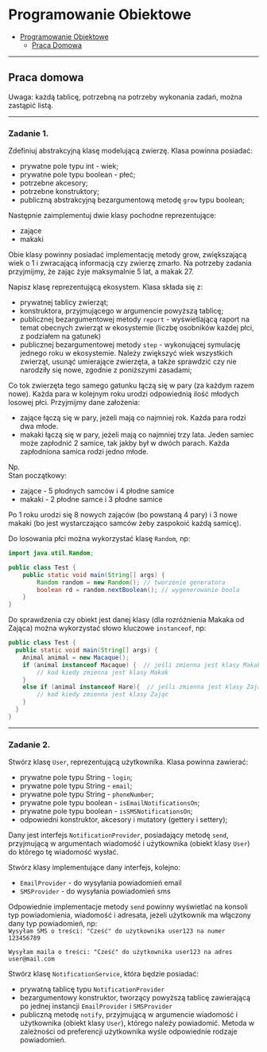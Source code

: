 # Programowanie Obiektowe

* [Programowanie Obiektowe](#programowanie-obiektowe)
    * [Praca Domowa](#praca-domowa)

---

## Praca domowa

Uwaga: każdą tablicę, potrzebną na potrzeby wykonania zadań, można zastąpić listą.

---

### Zadanie 1.
Zdefiniuj abstrakcyjną klasę modelującą zwierzę. Klasa powinna posiadać:
- prywatne pole typu int - wiek;
- prywatne pole typu boolean - płeć;
- potrzebne akcesory;
- potrzebne konstruktory;
- publiczną abstrakcyjną bezargumentową metodę `grow` typu boolean;

Następnie zaimplementuj dwie klasy pochodne reprezentujące:
- zające
- makaki

Obie klasy powinny posiadać implementację metody grow, zwiększającą wiek o 1
i zwracającą informacją czy zwierzę zmarło. Na potrzeby zadania przyjmijmy, że
zając żyje maksymalnie 5 lat, a makak 27.

Napisz klasę reprezentującą ekosystem. Klasa składa się z:
- prywatnej tablicy zwierząt;
- konstruktora, przyjmującego w argumencie powyższą tablicę;
- publicznej bezargumentowej metody `report` - wyświetlającą raport na temat
  obecnych zwierząt w ekosystemie (liczbę osobników każdej płci, z podziałem na gatunek)
- publicznej bezargumentowej metody `step` - wykonującej symulację jednego roku w ekosystemie.
  Należy zwiększyć wiek wszystkich zwierząt, usunąć umierające zwierzęta, a także sprawdzić
  czy nie narodziły się nowe, zgodnie z poniższymi zasadami;

Co tok zwierzęta tego samego gatunku łączą się w pary (za każdym razem nowe). Każda para
w kolejnym roku urodzi odpowiednią ilość młodych losowej płci. Przyjmijmy dane założenia:
- zające łączą się w pary, jeżeli mają co najmniej rok. Każda para rodzi dwa młode.
- makaki łączą się w pary, jeżeli mają co najmniej trzy lata. Jeden samiec może zapłodnić
  2 samice, tak jakby był w dwóch parach. Każda zapłodniona samica rodzi jedno młode.

Np.  
Stan początkowy:
- zające - 5 płodnych samców i 4 płodne samice
- makaki - 2 płodne samce i 3 płodne samice

Po 1 roku urodzi się 8 nowych zająców (bo powstaną 4 pary) i 3 nowe makaki (bo jest wystarczająco
samców żeby zaspokoić każdą samicę).

Do losowania płci można wykorzystać klasę `Random`, np:

```java
import java.util.Random;

public class Test {
    public static void main(String[] args) {
        Random random = new Random(); // tworzenie generatora
        boolean rd = random.nextBoolean(); // wygenerowanie boola
    }
}
```

Do sprawdzenia czy obiekt jest danej klasy (dla rozróżnienia Makaka od Zająca) można wykorzystać słowo kluczowe `instanceof`, np:

```java
public class Test {
  public static void main(String[] args) {
    Animal animal = new Macaque();
    if (animal instanceof Macaque) {  // jeśli zmienna jest klasy Makak
        // kod kiedy zmienna jest klasy Makak
    }
    else if (animal instanceof Hare){  // jeśli zmienna jest klasy Zając
        // kod kiedy zmienna jest klasy Zając
    }
  }
}
```

---

### Zadanie 2.
Stwórz klasę `User`, reprezentującą użytkownika. Klasa powinna
zawierać:
- prywatne pole typu String - `login`;
- prywatne pole typu String - `email`;
- prywatne pole typu String - `phoneNumber`;
- prywatne pole typu boolean - `isEmailNotificationsOn`;
- prywatne pole typu boolean - `isSMSNotificationsOn`;
- odpowiedni konstruktor, akcesory i mutatory (gettery i settery);

Dany jest interfejs `NotificationProvider`, posiadający
metodę `send`, przyjmującą w argumentach wiadomość i
użytkownika (obiekt klasy `User`) do którego tę wiadomość wysłać.

Stwórz klasy implementujące dany interfejs, kolejno:
- `EmailProvider` - do wysyłania powiadomień email
- `SMSProvider` - do wysyłania powiadomień sms

Odpowiednie implementacje metody `send` powinny wyświetlać
na konsoli typ powiadomienia, wiadomość i adresata, jeżeli
użytkownik ma włączony dany typ powiadomień, np:  
`Wysyłam SMS o treści: "Cześć" do użytkownika user123 na
numer 123456789`

`Wysyłam maila o treści: "Cześć" do użytkownika user123 na
adres user@mail.com`

Stwórz klasę `NotificationService`, która będzie posiadać:
- prywatną tablicę typu `NotificationProvider`
- bezargumentowy konstruktor, tworzący powyższą tablicę
  zawierającą po jednej instancji `EmailProvider` i
  `SMSProvider`
- publiczną metodę `notify`, przyjmującą w argumencie wiadomość i
  użytkownika (obiekt klasy `User`), którego należy powiadomić. Metoda w zależności
  od preferencji użytkownika wyśle odpowiednie rodzaje powiadomień.